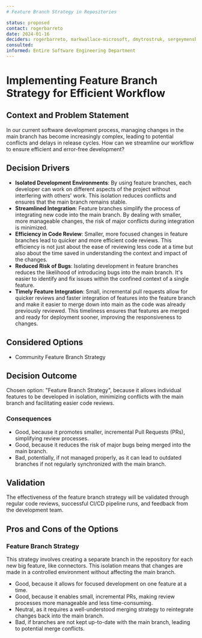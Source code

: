 ```yaml
---
# Feature Branch Strategy in Repositories

status: proposed
contact: rogerbarreto
date: 2024-01-16
deciders: rogerbarreto, markwallace-microsoft, dmytrostruk, sergeymenshik
consulted:
informed: Entire Software Engineering Department
---
```


# Implementing Feature Branch Strategy for Efficient Workflow

## Context and Problem Statement

In our current software development process, managing changes in the main branch has become increasingly complex, leading to potential conflicts and delays in release cycles. How can we streamline our workflow to ensure efficient and error-free development?

## Decision Drivers

- **Isolated Development Environments**: By using feature branches, each developer can work on different aspects of the project without interfering with others' work. This isolation reduces conflicts and ensures that the main branch remains stable.
- **Streamlined Integration**: Feature branches simplify the process of integrating new code into the main branch. By dealing with smaller, more manageable changes, the risk of major conflicts during integration is minimized.
- **Efficiency in Code Review**: Smaller, more focused changes in feature branches lead to quicker and more efficient code reviews. This efficiency is not just about the ease of reviewing less code at a time but also about the time saved in understanding the context and impact of the changes.
- **Reduced Risk of Bugs**: Isolating development in feature branches reduces the likelihood of introducing bugs into the main branch. It's easier to identify and fix issues within the confined context of a single feature.
- **Timely Feature Integration**: Small, incremental pull requests allow for quicker reviews and faster integration of features into the feature branch and make it easier to merge down into main as the code was already previously reviewed. This timeliness ensures that features are merged and ready for deployment sooner, improving the responsiveness to changes.

## Considered Options

- Community Feature Branch Strategy

## Decision Outcome

Chosen option: "Feature Branch Strategy", because it allows individual features to be developed in isolation, minimizing conflicts with the main branch and facilitating easier code reviews.

### Consequences

- Good, because it promotes smaller, incremental Pull Requests (PRs), simplifying review processes.
- Good, because it reduces the risk of major bugs being merged into the main branch.
- Bad, potentially, if not managed properly, as it can lead to outdated branches if not regularly synchronized with the main branch.

## Validation

The effectiveness of the feature branch strategy will be validated through regular code reviews, successful CI/CD pipeline runs, and feedback from the development team.

## Pros and Cons of the Options

### Feature Branch Strategy

This strategy involves creating a separate branch in the repository for each new big feature, like connectors. This isolation means that changes are made in a controlled environment without affecting the main branch.

- Good, because it allows for focused development on one feature at a time.
- Good, because it enables small, incremental PRs, making review processes more manageable and less time-consuming.
- Neutral, as it requires a well-understood merging strategy to reintegrate changes back into the main branch.
- Bad, if branches are not kept up-to-date with the main branch, leading to potential merge conflicts.
